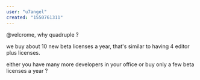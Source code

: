 ```yaml
---
user: "u7angel"
created: "1550761311"
---
```


@velcrome, why quadruple ?

we buy about 10 new beta licenses a year, that's similar to having 4 editor plus licenses. 

either you have many more developers in your office or buy only a few beta licenses a year ?

